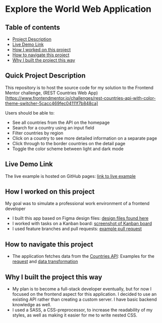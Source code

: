 # Explore the World Web Application

## Table of contents

-   [Project Description](#quick-project-description)
-   [Live Demo Link](#live-demo-link)
-   [How I worked on this project](#how-i-worked-on-this-project)
-   [How to navigate this project](#how-to-navigate-this-project)
-   [Why I built the project this way](#why-i-built-the-project-this-way)

## Quick Project Description

This repository is to host the source code for my solution to the Frontend Mentor challenge, (REST Countries Web App)[https://www.frontendmentor.io/challenges/rest-countries-api-with-color-theme-switcher-5cacc469fec04111f7b848ca]

Users should be able to:

-   See all countries from the API on the homepage
-   Search for a country using an input field
-   Filter countries by region
-   Click on a country to see more detailed information on a separate page
-   Click through to the border countries on the detail page
-   Toggle the color scheme between light and dark mode

## Live Demo Link

The live example is hosted on GitHub pages: [link to live example](https://sephorus.github.io/rest-countries/)

## How I worked on this project

My goal was to simulate a professional work environment of a frontend developer

-   I built this app based on Figma design files: [design files found here](https://github.com/sephorus/rest-countries/tree/main/design)
-   I worked with tasks on a Kanban board: [screenshot of Kanban board](https://github.com/sephorus/rest-countries/blob/main/rest-countries-app/src/images/kanban.png)
-   I used feature branches and pull requests: [example pull request]()

## How to navigate this project

-   The application fetches data from the [Countries API](https://restcountries.eu/): Examples for the [request]() and [data transformation]()

## Why I built the project this way

-   My plan is to become a full-stack developer eventually, but for now I focused on the frontend aspect for this application. I decided to use an existing API rather than creating a custom server. I have basic backend knowledge as well.
-   I used a SASS, a CSS-preprocessor, to increase the readability of my styles, as well as making it easier for me to write nested CSS.

